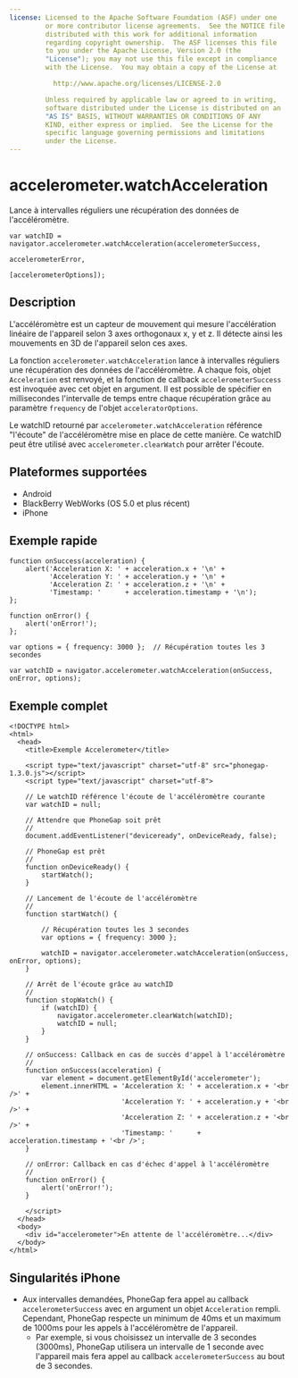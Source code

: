 ```yaml
---
license: Licensed to the Apache Software Foundation (ASF) under one
         or more contributor license agreements.  See the NOTICE file
         distributed with this work for additional information
         regarding copyright ownership.  The ASF licenses this file
         to you under the Apache License, Version 2.0 (the
         "License"); you may not use this file except in compliance
         with the License.  You may obtain a copy of the License at

           http://www.apache.org/licenses/LICENSE-2.0

         Unless required by applicable law or agreed to in writing,
         software distributed under the License is distributed on an
         "AS IS" BASIS, WITHOUT WARRANTIES OR CONDITIONS OF ANY
         KIND, either express or implied.  See the License for the
         specific language governing permissions and limitations
         under the License.
---
```


accelerometer.watchAcceleration
===============================

Lance à intervalles réguliers une récupération des données de l'accéléromètre.

    var watchID = navigator.accelerometer.watchAcceleration(accelerometerSuccess,
                                                           accelerometerError,
                                                           [accelerometerOptions]);
                                                           
Description
-----------

L'accéléromètre est un capteur de mouvement qui mesure l'accélération linéaire de l'appareil selon 3 axes orthogonaux x, y et z. Il détecte ainsi les mouvements en 3D de l'appareil selon ces axes.

La fonction `accelerometer.watchAcceleration` lance à intervalles réguliers une récupération des données de l'accéléromètre. A chaque fois, objet `Acceleration` est renvoyé, et la fonction de callback `accelerometerSuccess` est invoquée avec cet objet en argument. Il est possible de spécifier en millisecondes l'intervalle de temps entre chaque récupération grâce au paramètre `frequency` de l'objet `acceleratorOptions`.

Le watchID retourné par `accelerometer.watchAcceleration` référence "l'écoute" de l'accéléromètre mise en place de cette manière. Ce watchID peut être utilisé avec `accelerometer.clearWatch` pour arrêter l'écoute.

Plateformes supportées
----------------------

- Android
- BlackBerry WebWorks (OS 5.0 et plus récent)
- iPhone


Exemple rapide
--------------

    function onSuccess(acceleration) {
        alert('Acceleration X: ' + acceleration.x + '\n' +
              'Acceleration Y: ' + acceleration.y + '\n' +
              'Acceleration Z: ' + acceleration.z + '\n' +
              'Timestamp: '      + acceleration.timestamp + '\n');
    };

    function onError() {
        alert('onError!');
    };

    var options = { frequency: 3000 };  // Récupération toutes les 3 secondes
    
    var watchID = navigator.accelerometer.watchAcceleration(onSuccess, onError, options);

Exemple complet
---------------

    <!DOCTYPE html>
    <html>
      <head>
        <title>Exemple Accelerometer</title>

        <script type="text/javascript" charset="utf-8" src="phonegap-1.3.0.js"></script>
        <script type="text/javascript" charset="utf-8">

        // Le watchID référence l'écoute de l'accéléromètre courante
        var watchID = null;
        
        // Attendre que PhoneGap soit prêt
        //
        document.addEventListener("deviceready", onDeviceReady, false);

        // PhoneGap est prêt
        //
        function onDeviceReady() {
            startWatch();
        }

        // Lancement de l'écoute de l'accéléromètre
        //
        function startWatch() {
            
            // Récupération toutes les 3 secondes
            var options = { frequency: 3000 };
            
            watchID = navigator.accelerometer.watchAcceleration(onSuccess, onError, options);
        }
        
        // Arrêt de l'écoute grâce au watchID
        //
        function stopWatch() {
            if (watchID) {
                navigator.accelerometer.clearWatch(watchID);
                watchID = null;
            }
        }
        
        // onSuccess: Callback en cas de succès d'appel à l'accéléromètre
        //
        function onSuccess(acceleration) {
            var element = document.getElementById('accelerometer');
            element.innerHTML = 'Acceleration X: ' + acceleration.x + '<br />' +
                                'Acceleration Y: ' + acceleration.y + '<br />' +
                                'Acceleration Z: ' + acceleration.z + '<br />' +
                                'Timestamp: '      + acceleration.timestamp + '<br />';
        }

        // onError: Callback en cas d'échec d'appel à l'accéléromètre
        //
        function onError() {
            alert('onError!');
        }

        </script>
      </head>
      <body>
        <div id="accelerometer">En attente de l'accéléromètre...</div>
      </body>
    </html>
    
Singularités iPhone
-------------------

- Aux intervalles demandées, PhoneGap fera appel au callback `accelerometerSuccess` avec en argument un objet `Acceleration` rempli. Cependant, PhoneGap respecte un minimum de 40ms et un maximum de 1000ms pour les appels à l'accéléromètre de l'appareil.
  - Par exemple, si vous choisissez un intervalle de 3 secondes (3000ms), PhoneGap utilisera un intervalle de 1 seconde avec l'appareil mais fera appel au callback `accelerometerSuccess` au bout de 3 secondes.
